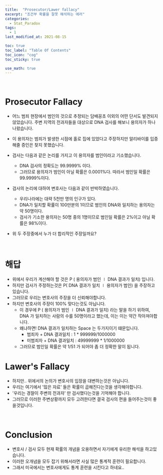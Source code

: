 ```yaml
---
title:  "Prosecutor/Lawer fallacy"
excerpt: "조건부 확률을 잘못 해석하는 에러"
categories:
  - Stat_Paradox
tags:
  - 1
last_modified_at: 2021-08-15

toc: true
toc_label: "Table Of Contents"
toc_icon: "cog"
toc_sticky: true

use_math: true
---
```


<br>

# Prosecutor Fallacy

- 어느 범죄 현장에서 범인의 것으로 추정되는 담배꽁초 이외의 어떤 단서도 발견되지 않았습니다. 주변 지역의 전과자들을 대상으로 DNA 검사를 해보니 용의자가 하나 나왔습니다.
- 이 용의자는 범죄가 발생한 시점에 홀로 집에 있었다고 주장하지만 알리바이를 입증해줄 증인은 찾지 못했습니다.
- 검사는 다음과 같은 논리를 가지고 이 용의자를 범인이라고 기소했습니다.
  - DNA 검사의 정확도는 99.9999% 이다. 
  - 그러므로 용의자가 범인이 아닐 확률은 0.0001%다. 따라서 범인일 확률은 99.9999%이다.

- 검사의 논리에 대하여 변호사는 다음과 같이 반박하였습니다.
  - 우리나라에는 대략 5천만 명의 인구가 있다.
  - DNA가 일치할 확률이 100만분의 1이므로 범인의 DNA와 일치하는 용의자는 약 50명이다.
  - 검사가 기소한 용의자는 50명 중의 1명이므로 범인일 확률은 2%이고 아닐 확률은 98%이다.

- 위 두 주장중에서 누가 더 합리적인 주장일까요? 

<br>

# 해답

- 위에서 우리가 계산해야 할 것은  P ( 용의자가 범인 $\mid$ DNA 결과가 일치)  입니다. 
- 하지만 검사가 주정하는것은 P( DNA 결과가 일치 $\mid$ 용의자가 범인) 을 주장하고 있습니다.
- 그러므로 우리는 변호사의 주장을 더 신뢰해야합니다.
- 하지만 변호사의 주장이 100% 맞다는것도 아닙니다.
  - 이 경우에 P ( 용의자가 범인 $\mid$ DNA 결과가 일치) 라는 말을 하기 위하여, DNA 가 일치하는 사람의 수를 50명이라고 했는데, 이는 이는 약간 작아져야합니다.
  - 왜냐하면! DNA 결과가 일치하는 Space 는 두가지이기 떄문입니다.
    - 범죄자 + DNA 결과일치 : 1 * 999999/1000000
    - 미범죄자 + DNA 결과일치 : 49999999 * 1/1000000
  - 그러므로 범인일 확률은 약 1/51 가 되어야 좀 더 정확한 말이 됩니다.

# Lawer's Fallacy

- 하지만.. 위에서의 논의가 변호사의 입장을 대변하는것은 아닙니다. 
- 우리는 여기에서 '많은 자료' 들은 확률이 곱해진다는것을 생각해야합니다. 
- '우리는 경찰이 주변의 전과자' 만 검사했다는것을 기억해야 합니다. 
- 그러므로 이러한 주변상황까지 모두 고려한다면 결국 검사의 편을 들어주는것이 좋을것입니다. 

<br>

# Conclusion

- 변호사 / 검사 모두 현재 확률의 개념을 오용하면서 자기에게 유리한 해석을 하고있습니다.
- 이러한 오개념을 모두 잡기 위해서라면 사실 많은 통계적 훈련이 필요합니다. 
- 그래서 미국에서는 변호사에게도 통계 훈련을 시킨다고 하네요..


